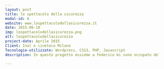 ```yaml
---
layout: post
title: lo spettacolo della sicurezza 
modal-id: 6
website: www.lospettacolodellasicurezza.it
date: 2015-06-10
img: lospettacolodellasicurezza.png
alt: lospettacolodellasicurezza
project-date: Aprile 2015
Client: Inal e cineteca Milano
Tecnologie-utilizzate: Wordpress, CSS3, PHP, Javascript
description: In questo progetto assieme a Federico mi sono occupato della realizzazione del tema e dello sviluppo backend del sito. Il sito ha come scopo dare la possiblità di prenotare dei film sulla sicurezza da far vedere agli studenti delle scuole medie e superiori.

---
```

